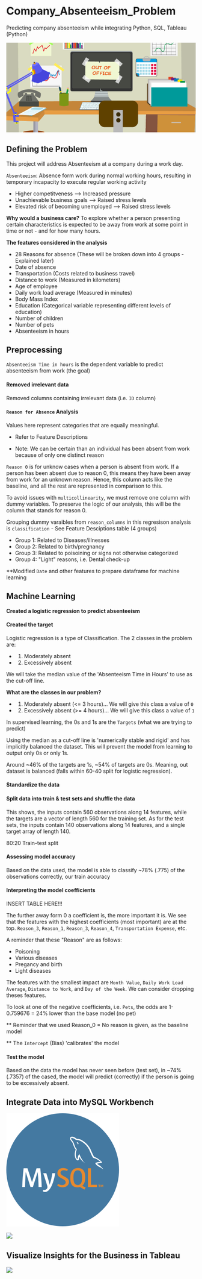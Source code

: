 # Company_Absenteeism_Problem
Predicting company absenteeism while integrating Python, SQL, Tableau (Python)

![](images/AbsenteeismCartoon.png)

## Defining the Problem
This project will address Absenteeism at a company during a work day.

`Absenteeism`: Absence form work during normal working hours, resulting in temporary incapacity to execute regular working activity

* Higher competitveness --> Increased pressure
* Unachievable business goals --> Raised stress levels
* Elevated risk of becoming unemployed --> Raised stress levels

**Why would a business care?** 
To explore whether a person presenting certain characteristics is expected to be away from work at some point in time or not - and for how many hours.

**The features considered in the analysis**
* 28 Reasons for absence (These will be broken down into 4 groups - Explained later)
* Date of absence
* Transportation (Costs related to business travel)
* Distance to work (Measured in kilometers)
* Age of employee
* Daily work load average (Measured in minutes)
* Body Mass Index
* Education (Categorical variable representing different levels of education)
* Number of children
* Number of pets
* Absenteeism in hours


## Preprocessing
`Absenteeism Time in hours` is the dependent variable to predict absenteeism from work (the goal)

#### Removed irrelevant data
Removed columns containing irrelevant data (i.e. `ID` column)

#### `Reason for Absence` Analysis
Values here represent categories that are equally meaningful. 
* Refer to Feature Descriptions

* Note: We can be certain than an individual has been absent from work because of only one distinct reason

`Reason 0` is for unknow cases when a person is absent from work. If a person has been absent due to reason 0, this means they have been away from work for an unknown reason. Hence, this column acts like the baseline, and all the rest are represented in comparison to this.

To avoid issues with `multicollinearity`, we must remove one column with dummy variables. To preserve the logic of our analysis, this will be the column that stands for reason 0.

Grouping dummy varaibles from `reason_columns` in this regresison analysis is `classification` - See Feature Desciptions table (4 groups)

* Group 1: Related to Diseases/illnesses
* Group 2: Related to birth/pregnancy
* Group 3: Related to poisoining or signs not otherwise categorized
* Group 4: "Light" reasons, i.e. Dental check-up

**Modified `Date` and other features to prepare dataframe for machine learning

## Machine Learning
**Created a logistic regression to predict absenteeism**

#### Created the target
Logistic regression is a type of Classification. The 2 classes in the problem are: 

* 1. Moderately absent
* 2. Excessively absent

We will take the median value of the 'Absenteeism Time in Hours' to use as the cut-off line.

**What are the classes in our problem?**
* 1. Moderately absent (<= 3 hours)... We will give this class a value of `0`
* 2. Excessively absent (>= 4 hours)... We will give this class a value of `1`

In supervised learning, the 0s and 1s are the `Targets` (what we are trying to predict)

Using the median as a cut-off line is 'numerically stable and rigid' and has implicitly balanced the dataset. This will prevent the model from learning to output only 0s or only 1s.

Around ~46% of the targets are 1s, ~54% of targets are 0s. Meaning, out dataset is balanced (falls within 60-40 split for logistic regression).

#### Standardize the data


#### Split data into train & test sets and shuffle the data
This shows, the inputs contain 560 observations along 14 features, while the targets are a vector of length 560 for the training set. As for the test sets, the inputs contain 140 observations along 14 features, and a single target array of length 140. 

80:20 Train-test split

#### Assessing model accuracy
Based on the data used, the model is able to classify ~78% (.775) of the observations correctly, our train accuracy

#### Interpreting the model coefficients

INSERT TABLE HERE!!!

The further away form 0 a coefficient is, the more important it is.
We see that the features with the highest coefficients (most important) are at the top. `Reason_3`, `Reason_1`, `Reason_3`, `Reason_4`, `Transportation Expense`, etc.

A reminder that these "Reason" are as follows:
* Poisoning
* Various diseases
* Pregancy and birth
* Light diseases

The features with the smallest impact are `Month Value`, `Daily Work Load Average`, `Distance to Work`, and `Day of the Week`. We can consider dropping theses features.

To look at one of the negative coefficients, i.e. `Pets`, the odds are 1-0.759676 = 24% lower than the base model (no pet)

** Reminder that we used Reason_0 = No reason is given, as the baseline model

** The `Intercept` (Bias) 'calibrates' the model

#### Test the model
Based on the data the model has never seen before (test set), in ~74% (.7357) of the cased, the model will predict (correctly) if the person is going to be excessively absent.

## Integrate Data into MySQL Workbench

![](images/mysql_logo.png)

![](images/ )

## Visualize Insights for the Business in Tableau

![](images/tableau-logo.png)



